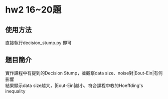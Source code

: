 # hw2 16~20題
## 使用方法
直接執行decision_stump.py 即可

## 題目簡介
實作課程中有提到的Decision Stump，並觀察data size、noise對|Eout-Ein|有何影響  
結果顯示data size越大，|Eout-Ein|越小，符合課程中教的Hoeffding's inequality 